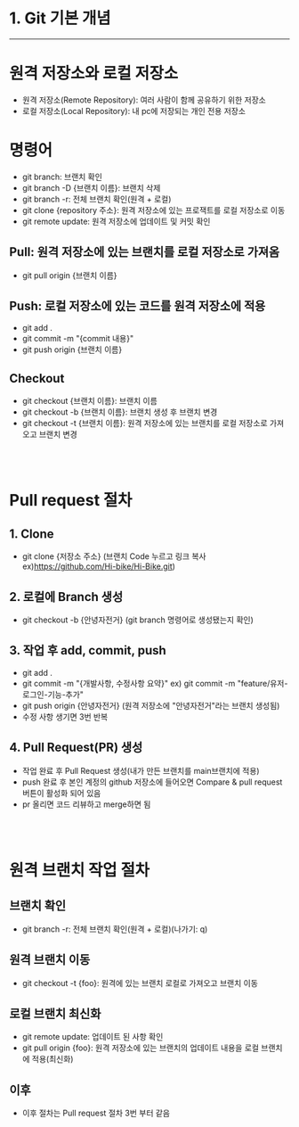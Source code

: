 # 1. Git 기본 개념
----
# 원격 저장소와 로컬 저장소
- 원격 저장소(Remote Repository): 여러 사람이 함께 공유하기 위한 저장소
- 로컬 저장소(Local Repository): 내 pc에 저장되는 개인 전용 저장소 

# 명령어
- git branch: 브랜치 확인
- git branch -D {브랜치 이름}: 브랜치 삭제
- git branch -r: 전체 브랜치 확인(원격 + 로컬)
- git clone {repository 주소}: 원격 저장소에 있는 프로잭트를 로컬 저장소로 이동
- git remote update: 원격 저장소에 업데이트 및 커밋 확인

## Pull: 원격 저장소에 있는 브랜치를 로컬 저장소로 가져옴
- git pull origin {브랜치 이름}

## Push: 로컬 저장소에 있는 코드를 원격 저장소에 적용
- git add .
- git commit -m "{commit 내용}"
- git push origin {브랜치 이름}

## Checkout
- git checkout {브랜치 이름}: 브랜치 이름
- git checkout -b {브랜치 이름}: 브랜치 생성 후 브랜치 변경
- git checkout -t {브랜치 이름}: 원격 저장소에 있는 브랜치를 로컬 저장소로 가져오고 브랜치 변경

<br><br>

# Pull request 절차
## 1. Clone
- git clone {저장소 주소} (브랜치 Code 누르고 링크 복사 ex)https://github.com/Hi-bike/Hi-Bike.git)

## 2. 로컬에 Branch 생성
- git checkout -b {안녕자전거} (git branch 명령어로 생성됐는지 확인)

## 3. 작업 후 add, commit, push
- git add .
- git commit -m "{개발사항, 수정사항 요약}" ex) git commit -m "feature/유저-로그인-기능-추가"
- git push origin {안녕자전거} (원격 저장소에 "안녕자전거"라는 브랜치 생성됨)
- 수정 사항 생기면 3번 반복

## 4. Pull Request(PR) 생성
- 작업 완료 후 Pull Request 생성(내가 만든 브랜치를 main브랜치에 적용)
- push 완료 후 본인 계정의 github 저장소에 들어오면 Compare & pull request 버튼이 활성화 되어 있음
- pr 올리면 코드 리뷰하고 merge하면 됨


<br><br>

# 원격 브랜치 작업 절차
## 브랜치 확인
- git branch -r: 전체 브랜치 확인(원격 + 로컬)(나가기: q)

## 원격 브랜치 이동
- git checkout -t {foo}: 원격에 있는 브랜치 로컬로 가져오고 브랜치 이동
## 로컬 브랜치 최신화
- git remote update: 업데이트 된 사항 확인
- git pull origin {foo}: 원격 저장소에 있는 브랜치의 업데이트 내용을 로컬 브랜치에 적용(최신화)
## 이후
- 이후 절차는 Pull request 절차 3번 부터 같음